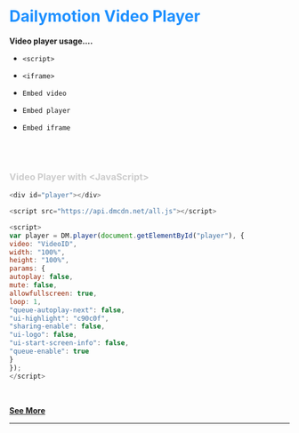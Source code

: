 <!------------------------------------------->

<h1 style="color:dodgerblue">Dailymotion Video Player</h1>

**Video player usage....**

- ```<script>```

- ```<iframe>```

- ```Embed video```

- ```Embed player```

- ```Embed iframe```

<!------------------------------------------->

<br><br>

<h3 style="color:#ccc">Video Player with &lt;JavaScript&gt;</h3>

```js script
<div id="player"></div>

<script src="https://api.dmcdn.net/all.js"></script>

<script>
var player = DM.player(document.getElementById("player"), {
video: "VideoID",
width: "100%",
height: "100%",
params: {
autoplay: false,
mute: false,
allowfullscreen: true,
loop: 1,
"queue-autoplay-next": false,
"ui-highlight": "c90c0f",
"sharing-enable": false,
"ui-logo": false,
"ui-start-screen-info": false,
"queue-enable": true
}
});
</script>
```

<br>

**[See More](https://htmlpreview.github.io/?https://raw.githubusercontent.com/ZazerConer/dailymotion-video-player/main/index.html)**

<hr>

<!----------------------------------------->
